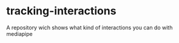 # tracking-interactions
A repository wich shows what kind of interactions you can do with mediapipe
